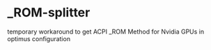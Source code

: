 # _ROM-splitter
temporary workaround to get ACPI _ROM Method for Nvidia GPUs in optimus configuration
